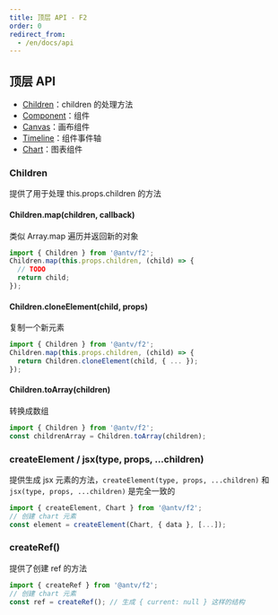 ```yaml
---
title: 顶层 API - F2
order: 0
redirect_from:
  - /en/docs/api
---
```


## 顶层 API

- [Children](#children)：children 的处理方法
- [Component](/api/component)：组件
- [Canvas](/api/canvas)：画布组件
- [Timeline](/api/timeline)：组件事件轴
- [Chart](/api/chart/chart)：图表组件

### Children

提供了用于处理 this.props.children 的方法

#### Children.map(children, callback)

类似 Array.map 遍历并返回新的对象

```jsx
import { Children } from '@antv/f2';
Children.map(this.props.children, (child) => {
  // TODO
  return child;
});
```

#### Children.cloneElement(child, props)

复制一个新元素

```jsx
import { Children } from '@antv/f2';
Children.map(this.props.children, (child) => {
  return Children.cloneElement(child, { ... });
});
```

#### Children.toArray(children)

转换成数组

```jsx
import { Children } from '@antv/f2';
const childrenArray = Children.toArray(children);
```

### createElement / jsx(type, props, ...children)

提供生成 jsx 元素的方法，`createElement(type, props, ...children)` 和 `jsx(type, props, ...children)` 是完全一致的

```jsx
import { createElement, Chart } from '@antv/f2';
// 创建 chart 元素
const element = createElement(Chart, { data }, [...]);
```

### createRef()

提供了创建 ref 的方法

```jsx
import { createRef } from '@antv/f2';
// 创建 chart 元素
const ref = createRef(); // 生成 { current: null } 这样的结构
```
